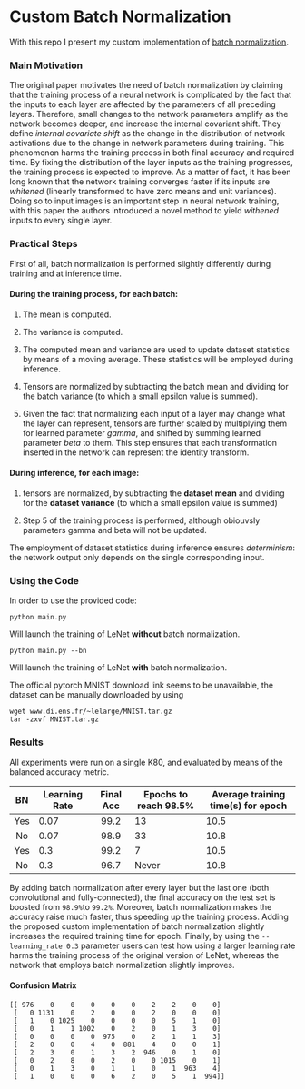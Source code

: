 # Custom Batch Normalization

With this repo I present my custom implementation of [batch normalization](https://arxiv.org/pdf/1502.03167.pdf).

### Main Motivation

The original paper motivates the need of batch normalization 
by claiming that the training process of a neural network is 
complicated by the fact that the inputs to each layer are 
affected by the parameters of all preceding layers. Therefore, 
small changes to the network parameters amplify as the network 
becomes deeper, and increase the internal covariant shift.
They define *internal covariate shift* as the change in the
distribution of network activations due to the change in
network parameters during training. This phenomenon harms the
training process in both final accuracy and required time. By
fixing the distribution of the layer inputs as the training
progresses, the training process is expected to improve. As a 
matter of fact, it has been long known that the network training 
converges faster if its inputs are *whitened* (linearly transformed 
to have zero means and unit variances). Doing so to input images
is an important step in neural network training, with this paper
the authors introduced a novel method to yield *withened* inputs to 
every single layer.

### Practical Steps
First of all, batch normalization is performed slightly differently 
during training and at inference time.
#### During the training process, for each batch:
1. The mean is computed.
   
2. The variance is computed.
   
3. The computed mean and variance are used to update dataset statistics by
means of a moving average. These statistics will be employed during inference.

4. Tensors are normalized by subtracting the batch mean and dividing 
   for the batch variance (to which a small epsilon value is summed).
   
5. Given the fact that normalizing each input of a layer may change 
   what the layer can represent, tensors are further scaled by multiplying 
   them for learned parameter *gamma*, and shifted by summing learned
   parameter *beta* to them. This step ensures that each transformation 
   inserted in the network can represent the identity transform.
   
#### During inference, for each image:

1. tensors are normalized, by subtracting the **dataset mean** and dividing 
   for the **dataset variance** (to which a small epsilon value is summed)
   
2. Step 5 of the training process is performed, although obiouvsly parameters
gamma and beta will not be updated.


The employment of dataset statistics during inference ensures *determinism*:
the network output only depends on the single corresponding input.

### Using the Code

In order to use the provided code:

```
python main.py 
```
Will launch the training of LeNet **without** batch normalization.

```
python main.py --bn
```
Will launch the training of LeNet **with** batch normalization.

The official pytorch MNIST download link seems to be unavailable, the dataset can be manually 
downloaded by using

```
wget www.di.ens.fr/~lelarge/MNIST.tar.gz
tar -zxvf MNIST.tar.gz
```
### Results

All experiments were run on a single K80, and evaluated by means of the balanced accuracy metric.

|  BN | Learning Rate | Final Acc | Epochs to reach  98.5%   | Average training  time(s) for epoch |
|:---:|---------------|:---------:|--------------------------|-------------------------------------|
| Yes | 0.07          |    99.2   |            13            |                 10.5                |
| No  | 0.07          |    98.9   |            33            |                 10.8                |
| Yes | 0.3           |    99.2   |             7            |                 10.5                |
| No  | 0.3           |    96.7   |           Never          |                 10.8                |


By adding batch normalization after every layer but the last one (both convolutional
and fully-connected), the final accuracy on the test set is boosted from `98.9%`to `99.2%`.
Moreover, batch normalization makes the accuracy raise much faster, thus speeding 
up the training process.
Adding the proposed custom implementation of batch normalization slightly increases the 
required training time for epoch.
Finally, by using the `--learning_rate 0.3` parameter users can test how using a larger
learning rate harms the training process of the original version of LeNet, 
whereas the network that employs batch normalization slightly improves.


#### Confusion Matrix

```
[[ 976    0    0    0    0    0    2    2    0    0]
 [   0 1131    0    2    0    0    2    0    0    0]
 [   1    0 1025    0    0    0    0    5    1    0]
 [   0    1    1 1002    0    2    0    1    3    0]
 [   0    0    0    0  975    0    2    1    1    3]
 [   2    0    0    4    0  881    4    0    0    1]
 [   2    3    0    1    3    2  946    0    1    0]
 [   0    2    8    0    2    0    0 1015    0    1]
 [   0    1    3    0    1    1    0    1  963    4]
 [   1    0    0    0    6    2    0    5    1  994]]
```